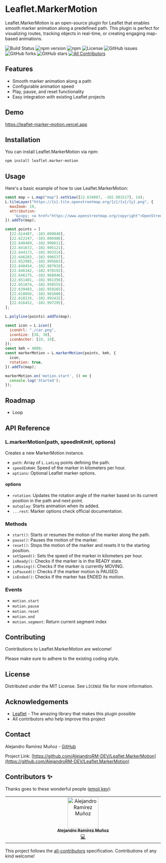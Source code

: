 # Leaflet.MarkerMotion

Leaflet.MarkerMotion is an open-source plugin for Leaflet that enables smooth marker animation along a predefined path. This plugin is perfect for visualizing routes, tracking objects in real-time, or creating engaging map-based animations.

![Build Status](https://img.shields.io/github/actions/workflow/status/AlejandroRM-DEV/Leaflet.MarkerMotion/release.yml?branch=main)
![npm version](https://img.shields.io/npm/v/leaflet.marker-motion)
![npm](https://img.shields.io/npm/dw/leaflet.marker-motion)
![License](https://img.shields.io/badge/license-MIT-blue)
![GitHub issues](https://img.shields.io/github/issues/AlejandroRM-DEV/Leaflet.MarkerMotion)
![GitHub forks](https://img.shields.io/github/forks/AlejandroRM-DEV/Leaflet.MarkerMotion)
![GitHub stars](https://img.shields.io/github/stars/AlejandroRM-DEV/Leaflet.MarkerMotion)
[![All Contributors](https://img.shields.io/badge/all_contributors-1-orange.svg?style=flat-square)](#contributors-)

## Features

- Smooth marker animation along a path
- Configurable animation speed
- Play, pause, and reset functionality
- Easy integration with existing Leaflet projects

## Demo

<https://leaflet-marker-motion.vercel.app>

## Installation

You can install Leaflet.MarkerMotion via npm:

```bash
npm install leaflet.marker-motion
```

## Usage

Here's a basic example of how to use Leaflet.MarkerMotion:

```javascript
const map = L.map("map").setView([22.634087, -102.983227], 14);
L.tileLayer("https://{s}.tile.openstreetmap.org/{z}/{x}/{y}.png", {
  maxZoom: 19,
  attribution:
    '&copy; <a href="https://www.openstreetmap.org/copyright">OpenStreetMap</a> contributors',
}).addTo(map);

const points = [
  [22.614407, -103.009848],
  [22.622247, -103.006986],
  [22.640489, -102.996611],
  [22.641672, -102.995121],
  [22.644173, -102.993314],
  [22.646203, -102.996537],
  [22.652985, -102.995663],
  [22.648454, -102.987019],
  [22.646342, -102.978193],
  [22.646175, -102.968946],
  [22.651401, -102.961356],
  [22.651874, -102.958555],
  [22.639483, -102.959202],
  [22.618056, -102.981606],
  [22.618216, -102.992432],
  [22.616452, -102.997295],
];

L.polyline(points).addTo(map);

const icon = L.icon({
  iconUrl: "./car.png",
  iconSize: [38, 38],
  iconAnchor: [19, 19],
});
const kmh = 4000;
const markerMotion = L.markerMotion(points, kmh, {
  icon,
  rotation: true,
}).addTo(map);

markerMotion.on('motion.start', () => {
  console.log('Started');
});
```

## Roadmap

- Loop

## API Reference

### L.markerMotion(path, speedInKmH, options)

Creates a new MarkerMotion instance.

- `path`: Array of `L.LatLng` points defining the path.
- `speedInKmH`: Speed of the marker in kilometers per hour.
- `options`: Optional Leaflet marker options.

#### options

- `rotation`: Updates the rotation angle of the marker based on its current position in the path and next point.
- `autoplay`: Starts animation when its added.
- `...rest`: Marker options check official documentation.

### Methods

- `start()`: Starts or resumes the motion of the marker along the path.
- `pause()`: Pauses the motion of the marker.
- `reset()`: Stops the motion of the marker and resets it to the starting position.
- `setSpeed()`: Sets the speed of the marker in kilometers per hour.
- `isReady()`: Checks if the marker is in the READY state.
- `isMoving()`: Checks if the marker is currently MOVING.
- `isPaused()`: Checks if the marker motion is PAUSED.
- `isEnded()`: Checks if the marker has ENDED its motion.

### Events

- `motion.start`
- `motion.pause`
- `motion.reset`
- `motion.end`
- `motion.segment`: Return current segment index

## Contributing

Contributions to Leaflet.MarkerMotion are welcome!

Please make sure to adhere to the existing coding style.

## License

Distributed under the MIT License. See `LICENSE` file for more information.

## Acknowledgements

- [Leaflet](https://leafletjs.com/) - The amazing library that makes this plugin possible
- All contributors who help improve this project

## Contact

Alejandro Ramírez Muñoz - [GitHub](https://github.com/AlejandroRM-DEV)

Project Link: [https://github.com/AlejandroRM-DEV/Leaflet.MarkerMotion](https://github.com/AlejandroRM-DEV/Leaflet.MarkerMotion)

## Contributors ✨

Thanks goes to these wonderful people ([emoji key](https://allcontributors.org/docs/en/emoji-key)):

<!-- ALL-CONTRIBUTORS-LIST:START - Do not remove or modify this section -->
<!-- prettier-ignore-start -->
<!-- markdownlint-disable -->
<table>
  <tbody>
    <tr>
      <td align="center" valign="top" width="14.28%"><a href="https://github.com/AlejandroRM-DEV"><img src="https://avatars.githubusercontent.com/u/8054357?v=4?s=100" width="100px;" alt="Alejandro Ramírez Muñoz"/><br /><sub><b>Alejandro Ramírez Muñoz</b></sub></a><br /><a href="https://github.com/AlejandroRM-DEV/Leaflet.MarkerMotion/commits?author=AlejandroRM-DEV" title="Code">💻</a></td>
    </tr>
  </tbody>
</table>

<!-- markdownlint-restore -->
<!-- prettier-ignore-end -->

<!-- ALL-CONTRIBUTORS-LIST:END -->

This project follows the [all-contributors](https://github.com/all-contributors/all-contributors) specification. Contributions of any kind welcome!
